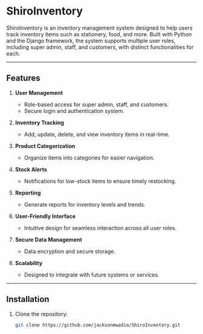 # ShiroInventory

ShiroInventory is an inventory management system designed to help users track inventory items such as stationery, food, and more. Built with Python and the Django framework, the system supports multiple user roles, including super admin, staff, and customers, with distinct functionalities for each.

---

## Features

1. **User Management**  
   - Role-based access for super admin, staff, and customers.
   - Secure login and authentication system.

2. **Inventory Tracking**  
   - Add, update, delete, and view inventory items in real-time.

3. **Product Categorization**  
   - Organize items into categories for easier navigation.

4. **Stock Alerts**  
   - Notifications for low-stock items to ensure timely restocking.

5. **Reporting**  
   - Generate reports for inventory levels and trends.

6. **User-Friendly Interface**  
   - Intuitive design for seamless interaction across all user roles.

7. **Secure Data Management**  
   - Data encryption and secure storage.

8. **Scalability**  
   - Designed to integrate with future systems or services.

---

## Installation

1. Clone the repository:
   ```bash
   git clone https://github.com/jacksonmwadia/ShiroInventory.git
